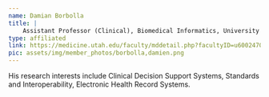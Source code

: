 ```yaml
---
name: Damian Borbolla
title: |
    Assistant Professor (Clinical), Biomedical Informatics, University of Utah
type: affiliated
link: https://medicine.utah.edu/faculty/mddetail.php?facultyID=u6002470
pic: assets/img/member_photos/borbolla,damien.png
---
```


His research interests include Clinical Decision Support Systems, Standards and Interoperability, Electronic Health Record Systems.
